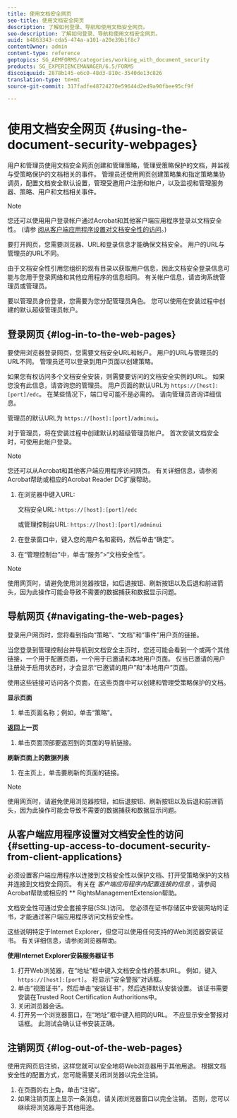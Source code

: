 ```yaml
---
title: 使用文档安全网页
seo-title: 使用文档安全网页
description: 了解如何登录、导航和使用文档安全网页。
seo-description: 了解如何登录、导航和使用文档安全网页。
uuid: b4863343-cda5-474a-a101-a20e39b1f8c7
contentOwner: admin
content-type: reference
geptopics: SG_AEMFORMS/categories/working_with_document_security
products: SG_EXPERIENCEMANAGER/6.5/FORMS
discoiquuid: 2878b145-e6c0-48d3-810c-3540de13c826
translation-type: tm+mt
source-git-commit: 317fadfe48724270e59644d2ed9a90fbee95cf9f

---
```



# 使用文档安全网页 {#using-the-document-security-webpages}

用户和管理员使用文档安全网页创建和管理策略，管理受策略保护的文档，并监视与受策略保护的文档相关的事件。 管理员还使用网页创建策略集和指定策略集协调员，配置文档安全默认设置，管理受邀用户注册和帐户，以及监视和管理服务器、策略、用户和文档相关事件。

>[!NOTE]
>
>您还可以使用用户登录帐户通过Acrobat和其他客户端应用程序登录以文档安全性。 (请参 [阅从客户端应用程序设置对文档安全性的访问](using-document-security-web-pages.md#setting-up-access-to-document-security-from-client-applications)。)

要打开网页，您需要浏览器、URL和登录信息才能确保文档安全。 用户的URL与管理员的URL不同。

由于文档安全性引用您组织的现有目录以获取用户信息，因此文档安全登录信息可能与您用于登录网络和其他应用程序的信息相同。 有关帐户信息，请咨询系统管理员或管理员。

要以管理员身份登录，您需要为您分配管理员角色。 您可以使用在安装过程中创建的默认超级管理员帐户。

## 登录网页 {#log-in-to-the-web-pages}

要使用浏览器登录网页，您需要文档安全URL和帐户。 用户的URL与管理员的URL不同。 管理员还可以登录到用户页面以创建策略。

如果您有权访问多个文档安全安装，则需要要访问的文档安全实例的URL。 如果您没有此信息，请咨询您的管理员。 用户页面的默认URL为 `https://[host]:[port]/edc`。 在某些情况下，端口号可能不是必需的。 请向管理员咨询详细信息。

管理员的默认URL为 `https://[host]:[port]/adminui`。

对于管理员，将在安装过程中创建默认的超级管理员帐户。 首次安装文档安全时，可使用此帐户登录。

>[!NOTE]
>
>您还可以从Acrobat和其他客户端应用程序访问网页。 有关详细信息，请参阅Acrobat帮助或相应的Acrobat Reader DC扩展帮助。

1. 在浏览器中键入URL:

   文档安全URL: `https://[host]:[port]/edc`

   或管理控制台URL: `https://[host]:[port]/adminui`

1. 在登录窗口中，键入您的用户名和密码，然后单击“确定”。
1. 在“管理控制台”中，单击“服务”>“文档安全性”。

>[!NOTE]
>
>使用网页时，请避免使用浏览器按钮，如后退按钮、刷新按钮以及后退和前进箭头，因为此操作可能会导致不需要的数据捕获和数据显示问题。

## 导航网页 {#navigating-the-web-pages}

登录用户网页时，您将看到指向“策略”、“文档”和“事件”用户页的链接。

当您登录到管理控制台并导航到文档安全主页时，您还可能会看到一个或两个其他链接，一个用于配置页面，一个用于已邀请和本地用户页面。 仅当已邀请的用户注册处于启用状态时，才会显示“已邀请的用户”和“本地用户”页面。

使用这些链接可访问各个页面，在这些页面中可以创建和管理受策略保护的文档。

**显示页面**

1. 单击页面名称；例如，单击“策略”。

**返回上一页**

1. 单击页面顶部要返回到的页面的导航链接。

**刷新页面上的数据列表**

1. 在主页上，单击要刷新的页面的链接。

>[!NOTE]
>
>使用网页时，请避免使用浏览器按钮，如后退按钮、刷新按钮以及后退和前进箭头，因为此操作可能会导致不需要的数据捕获和数据显示问题。

## 从客户端应用程序设置对文档安全性的访问 {#setting-up-access-to-document-security-from-client-applications}

必须设置客户端应用程序以连接到文档安全性以保护文档、打开受策略保护的文档并连接到文档安全网页。 有关在 *客户端应用程序内配置连接的信息* ，请参阅Acrobat帮助或相应的 ** RightsManagementExtension帮助。

文档安全性可通过安全套接字层(SSL)访问。 您必须在证书存储区中安装网站的证书，才能通过客户端应用程序访问文档安全性。

<!-- Fix broken link See Configuring SSL for information on SSL.-->

这些说明特定于Internet Explorer，但您可以使用任何支持的Web浏览器安装证书。 有关详细信息，请参阅浏览器帮助。

**使用Internet Explorer安装服务器证书**

1. 打开Web浏览器，在“地址”框中键入文档安全性的基本URL。 例如，键入 `https://[host]:[port]`。 将显示“安全警报”对话框。
1. 单击“视图证书”，然后单击“安装证书”，然后选择默认安装设置。 该证书需要安装在Trusted Root Certification Authoritions中。
1. 关闭浏览器会话。
1. 打开另一个浏览器窗口，在“地址”框中键入相同的URL。 不应显示安全警报对话框。 此测试会确认证书安装正确。

## 注销网页 {#log-out-of-the-web-pages}

使用完网页后注销，这样您就可以安全地将Web浏览器用于其他用途。 根据文档安全性的配置方式，您可能需要关闭浏览器以完全注销。

1. 在页面的右上角，单击“注销”。
1. 如果注销页面上显示一条消息，请关闭浏览器窗口以完全注销。 否则，您可以继续将浏览器用于其他用途。

